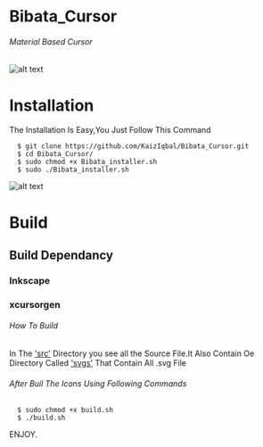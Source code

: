 # Bibata_Cursor
###### Material Based Cursor 
![alt text](https://github.com/KaizIqbal/Bibata_Cursor/blob/master/image/wall.png)
# Installation
The Installation Is Easy,You Just Follow This Command

      $ git clone https://github.com/KaizIqbal/Bibata_Cursor.git
      $ cd Bibata_Cursor/
      $ sudo chmod +x Bibata_installer.sh
      $ sudo ./Bibata_installer.sh 
![alt text](https://github.com/KaizIqbal/Bibata_Cursor/blob/master/image/all.png)
# Build
## Build Dependancy
### Inkscape
### xcursorgen

###### How To Build
In The ['src'](https://github.com/KaizIqbal/Bibata_Cursor/tree/master/src) Directory you see all the Source File.It Also Contain Oe Directory Called ['svgs'](https://github.com/KaizIqbal/Bibata_Cursor/tree/master/src/Bibata/svgs) That Contain All .svg File 


###### After Buil The Icons Using Following Commands

      $ sudo chmod +x build.sh
      $ ./build.sh

ENJOY.

